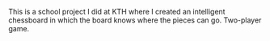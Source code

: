 This is a school project I did at KTH where I created an intelligent chessboard in which the board knows where the pieces can go. Two-player game.
